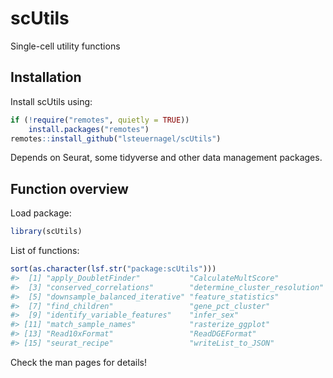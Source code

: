 
<!-- README.md is generated from README.Rmd. Please edit that file -->

# scUtils

<!-- badges: start -->
<!-- badges: end -->

Single-cell utility functions

## Installation

Install scUtils using:

``` r
if (!require("remotes", quietly = TRUE))
    install.packages("remotes")
remotes::install_github("lsteuernagel/scUtils")
```

Depends on Seurat, some tidyverse and other data management packages.

## Function overview

Load package:

``` r
library(scUtils)
```

List of functions:

``` r
sort(as.character(lsf.str("package:scUtils")))
#>  [1] "apply_DoubletFinder"           "CalculateMultScore"           
#>  [3] "conserved_correlations"        "determine_cluster_resolution" 
#>  [5] "downsample_balanced_iterative" "feature_statistics"           
#>  [7] "find_children"                 "gene_pct_cluster"             
#>  [9] "identify_variable_features"    "infer_sex"                    
#> [11] "match_sample_names"            "rasterize_ggplot"             
#> [13] "Read10xFormat"                 "ReadDGEFormat"                
#> [15] "seurat_recipe"                 "writeList_to_JSON"
```

Check the man pages for details!
